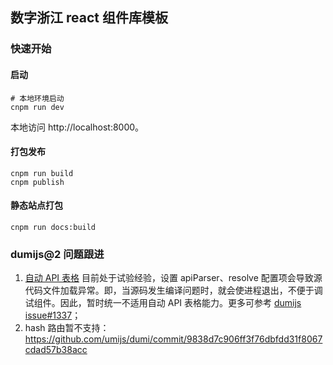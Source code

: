 ## 数字浙江 react 组件库模板

### 快速开始

#### 启动

```shell
# 本地环境启动
cnpm run dev
```

本地访问 http://localhost:8000。

#### 打包发布

```shell
cnpm run build
cnpm publish
```

#### 静态站点打包

```shell
cnpm run docs:build
```

### dumijs@2 问题跟进

1. [自动 API 表格](https://d.umijs.org/guide/auto-api-table) 目前处于试验经验，设置 apiParser、resolve 配置项会导致源代码文件加载异常。即，当源码发生编译问题时，就会使进程退出，不便于调试组件。因此，暂时统一不适用自动 API 表格能力。更多可参考 [dumijs issue#1337](https://github.com/umijs/dumi/issues/1317)；
2. hash 路由暂不支持：https://github.com/umijs/dumi/commit/9838d7c906ff3f76dbfdd31f8067cdad57b38acc
